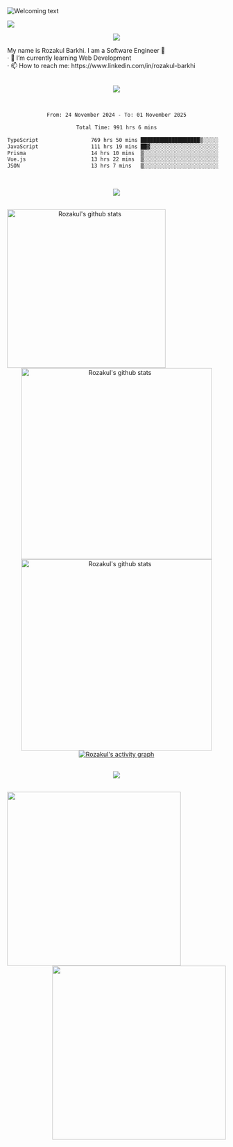 <div>
  <img src="https://readme-typing-svg.herokuapp.com/?lines=Hi+there!+👋"; alt="Welcoming text"/>
</div>

![](https://komarev.com/ghpvc/?username=rozakulbarkhi&color=blue)

<p align="center"><img src="https://user-images.githubusercontent.com/73097560/115834477-dbab4500-a447-11eb-908a-139a6edaec5c.gif"></p>

<div>
My name is Rozakul Barkhi. I am a Software Engineer 🥶 <br />
· 🌱 I’m currently learning Web Development <br />
· 📫 How to reach me: https://www.linkedin.com/in/rozakul-barkhi <br />
</div>

<br />

<p align="center"><img src="https://user-images.githubusercontent.com/73097560/115834477-dbab4500-a447-11eb-908a-139a6edaec5c.gif"></p>

<div align="center">
<br />
<!--START_SECTION:waka-->

```txt
From: 24 November 2024 - To: 01 November 2025

Total Time: 991 hrs 6 mins

TypeScript                 769 hrs 50 mins ███████████████████▒░░░░░   77.67 %
JavaScript                 111 hrs 19 mins ██▓░░░░░░░░░░░░░░░░░░░░░░   11.23 %
Prisma                     14 hrs 10 mins  ▒░░░░░░░░░░░░░░░░░░░░░░░░   01.43 %
Vue.js                     13 hrs 22 mins  ▒░░░░░░░░░░░░░░░░░░░░░░░░   01.35 %
JSON                       13 hrs 7 mins   ▒░░░░░░░░░░░░░░░░░░░░░░░░   01.32 %
```

<!--END_SECTION:waka-->
<br />
</div>

<p align="center"><img src="https://user-images.githubusercontent.com/73097560/115834477-dbab4500-a447-11eb-908a-139a6edaec5c.gif"></p>

<br />

<div align="center">
  <a href="https://github.com/rozakulbarkhi">
    <img src="https://github-readme-stats.vercel.app/api/top-langs/?username=rozakulbarkhi&theme=tokyonight" alt="Rozakul's github stats" align="left" height="365px" />
  </a>
  <a href="https://github.com/rozakulbarkhi">
    <img src="https://github-readme-streak-stats.herokuapp.com/?user=rozakulbarkhi&theme=tokyonight&currStreakNum=fe8dab&currStreakLabel=fe8dab" alt="Rozakul's github stats" width="440px" />
    </a><br />
  <a href="https://github.com/rozakulbarkhi">
    <img src="https://github-readme-stats.vercel.app/api?username=rozakulbarkhi&show_icons=true&include_all_commits=true&count_private=true&theme=tokyonight" alt="Rozakul's github stats" width="440x" />
  </a>
  <a href="https://github.com/rozakulbarkhi">
    <img src="https://github-readme-activity-graph.vercel.app/graph?username=rozakulbarkhi&theme=tokyo-night&hide_border=false" alt="Rozakul's activity graph" />
  </a>
</div>

<br />

<p align="center"><img src="https://user-images.githubusercontent.com/73097560/115834477-dbab4500-a447-11eb-908a-139a6edaec5c.gif"></p>

<br />

<div align="center">
  <a href="https://leetcode.com/rozakulbarkhi/">
    <img src="https://leetcard.jacoblin.cool/rozakulbarkhi?ext=contest" width="400px" align="left" />
  </a>
  <a href="https://www.codewars.com/users/rozakulbarkhi">
    <img src="https://codewars-stats-ignacio-cuadra.vercel.app/?username=rozakulbarkhi&theme=dark" width="400px" align="right" />
  </a>
</div>
